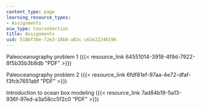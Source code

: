```yaml
---
content_type: page
learning_resource_types:
- Assignments
ocw_type: CourseSection
title: Assignments
uid: 518bf30e-72e3-18b8-a83c-c63e22246196
---
```


Paleoceanography problem 1 ({{< resource_link 64551014-3918-4f9d-7922-8f5b35b3b8db "PDF" >}})

Paleoceanography problem 2 ({{< resource_link 6fdf81ef-97aa-4e72-dfaf-f3fcb7651abf "PDF" >}})

Introduction to ocean box modeling ({{< resource_link 7ad84b19-5a13-936f-97ed-a3a58cc5f2c0 "PDF" >}})
